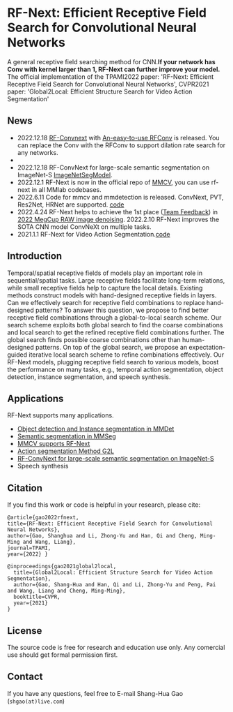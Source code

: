# RF-Next: Efficient Receptive Field Search for Convolutional Neural Networks

A general receptive field searching method for CNN.**If your network has Conv with kernel larger than 1, RF-Next can further improve your model.**
The official implementation of the TPAMI2022 paper: 'RF-Next: Efficient Receptive Field Search for Convolutional Neural Networks',
CVPR2021 paper: 'Global2Local: Efficient Structure Search for Video Action Segmentation'

## News
- 2022.12.18 [RF-Convnext](https://github.com/ShangHua-Gao/RFNext/blob/main/rfconvnext.py) with [An-easy-to-use RFConv](https://github.com/ShangHua-Gao/RFNext/blob/main/rfconv.py) is released. You can replace the Conv with the RFConv to support dilation rate search for any networks.
- 
- 2022.12.18 RF-ConvNext for large-scale semantic segmentation on ImageNet-S [ImageNetSegModel](https://github.com/LUSSeg/ImageNetSegModel/blob/main/MODEL_ZOO.md#finetuning-with-rf-convnext).
- 2022.12.1 RF-Next is now in the official repo of [MMCV](https://github.com/open-mmlab/mmcv/tree/master/mmcv/cnn/rfsearch), you can use rf-next in all MMlab codebases.
- 2022.6.11 Code for mmcv and mmdetection is released. ConvNext, PVT, Res2Net, HRNet are supported. [code](https://github.com/ShangHua-Gao/RF-mmdetection/tree/rfsearch/configs/rfnext)
- 2022.4.24 RF-Next helps to achieve the 1st place ([Team Feedback](https://github.com/hlh981029/megcup-feedback)) in [2022 MegCup RAW image denoising](https://studio.brainpp.com/competition/5?name=2022%20MegCup%20%E7%82%BC%E4%B8%B9%E5%A4%A7%E8%B5%9B&tab=rank).
2022.2.10 RF-Next improves the SOTA CNN model ConvNeXt on multiple tasks.
- 2021.1.1 RF-Next for Video Action Segmentation.[code](https://github.com/ShangHua-Gao/RFNext/tree/main/rf-action_segmentation)

## Introduction
Temporal/spatial receptive fields of models play an important role in sequential/spatial tasks. Large receptive fields facilitate long-term relations, while small receptive fields help to capture the local details. Existing methods construct models with hand-designed receptive fields in layers. Can we effectively search for receptive field combinations to replace hand-designed patterns? To answer this question, we propose to find better receptive field combinations through a global-to-local search scheme. Our search scheme exploits both global search to find the coarse combinations and local search to get the refined receptive field combinations further. The global search finds possible coarse combinations other than human-designed patterns. On top of the global search, we propose an
expectation-guided iterative local search scheme to refine combinations effectively. Our RF-Next models, plugging receptive field search to various models, boost the performance on many tasks, e.g., temporal action segmentation, object detection, instance segmentation, and speech synthesis. 
## Applications
RF-Next supports many applications.
- [Object detection and Instance segmentation in MMDet](https://github.com/ShangHua-Gao/RF-mmdetection/tree/rfsearch/configs/rfnext)
- [Semantic segmentation in MMSeg](https://github.com/ShangHua-Gao/RF-mmdetection/tree/rfsearch/configs/rfnext
)
- [MMCV supports RF-Next](https://github.com/open-mmlab/mmcv/tree/master/mmcv/cnn/rfsearch) 
- [Action segmentation Method G2L](https://github.com/ShangHua-Gao/RFNext/tree/main/rf-action_segmentation)
- [RF-ConvNext for large-scale semantic segmentation on ImageNet-S](https://github.com/LUSSeg/ImageNetSegModel/blob/main/MODEL_ZOO.md#finetuning-with-rf-convnext)
- Speech synthesis

## Citation
If you find this work or code is helpful in your research, please cite:
```
@article{gao2022rfnext,   
title={RF-Next: Efficient Receptive Field Search for Convolutional Neural Networks},   
author={Gao, Shanghua and Li, Zhong-Yu and Han, Qi and Cheng, Ming-Ming and Wang, Liang},   
journal=TPAMI,   
year={2022} }

@inproceedings{gao2021global2local,
  title={Global2Local: Efficient Structure Search for Video Action Segmentation},
  author={Gao, Shang-Hua and Han, Qi and Li, Zhong-Yu and Peng, Pai and Wang, Liang and Cheng, Ming-Ming},
  booktitle=CVPR,
  year={2021}
}
```
## License

The source code is free for research and education use only. Any comercial use should get formal permission first.

## Contact
If you have any questions, feel free to E-mail Shang-Hua Gao (`shgao(at)live.com`)
